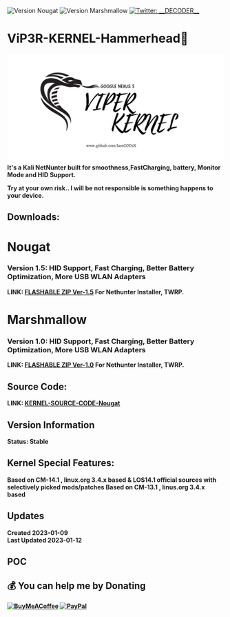![Version Nougat](https://img.shields.io/badge/version-1-blue.svg?cacheSeconds=2592000)
![Version Marshmallow](https://img.shields.io/badge/version-1.5-blue.svg?cacheSeconds=2592000)
[![Twitter: \_\_DECODER\_\_](https://img.shields.io/twitter/follow/\_\_DECODER\_\_.svg?style=social)](https://twitter.com/\_\_DECODER\_\_)

# ViP3R-KERNEL-Hammerhead👋

![alt text](https://github.com/IamCOD3X/ViP3R-KERNEL-Hammerhead/blob/main/VIPER_Hammerhead.png?raw=true)
  <b> It's a Kali NetNunter built for smoothness,FastCharging, battery, Monitor Mode and HID Support.
  
  Try at your own risk.. I will be not responsible is something happens to your device.
  
## Downloads:
  # Nougat
  ### Version 1.5: HID Support, Fast Charging, Better Battery Optimization, More USB WLAN Adapters
  
  <b> LINK: [FLASHABLE ZIP Ver-1.5](https://mega.nz/file/q64CQCIA#EQPOey7s1l2xoHj0z_j5Y_Cmj5RU5yMICHDVzc1esOM) For Nethunter Installer, TWRP. <br>
  
   # Marshmallow
  ### Version 1.0: HID Support, Fast Charging, Better Battery Optimization, More USB WLAN Adapters
  
  <b> LINK: [FLASHABLE ZIP Ver-1.0](https://mega.nz/file/T6g1BIYa#zIBCacmcLa2p1m5eDmBpNxqBdofBEItpW7_ONODx66w) For Nethunter Installer, TWRP. <br>
  
## Source Code:
  LINK: [KERNEL-SOURCE-CODE-Nougat](
  https://github.com/CrazyGamerGR/CrazySuperKernel-CM14.1-hammerhead.git)
  
## Version Information
  Status: Stable

## Kernel Special Features: 
  Based on CM-14.1 , linux.org 3.4.x based & LOS14.1 official sources with selectively picked mods/patches
  Based on CM-13.1 , linus.org 3.4.x based 

## Updates
  Created 2023-01-09 <br>
  Last Updated 2023-01-12

## POC
 

## 💰 You can help me by Donating
  [![BuyMeACoffee](https://img.shields.io/badge/Buy%20Me%20a%20Coffee-ffdd00?style=for-the-badge&logo=buy-me-a-coffee&logoColor=black)](https://buymeacoffee.com/iamcoder) [![PayPal](https://img.shields.io/badge/PayPal-00457C?style=for-the-badge&logo=paypal&logoColor=white)](https://paypal.me/IamCODER)
